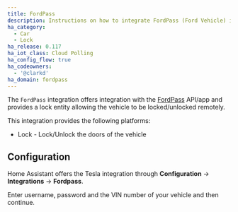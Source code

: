 ```yaml
---
title: FordPass
description: Instructions on how to integrate FordPass (Ford Vehicle) into Home Assistant.
ha_category:
  - Car  
  - Lock
ha_release: 0.117
ha_iot_class: Cloud Polling
ha_config_flow: true
ha_codeowners:
  - '@clarkd'
ha_domain: fordpass
---
```


The `FordPass` integration offers integration with the [FordPass](https://www.ford.co.uk/owner/owner-services/fordpass) API/app and provides a lock entity allowing the vehicle to be locked/unlocked remotely.

This integration provides the following platforms:

- Lock - Lock/Unlock the doors of the vehicle

## Configuration

Home Assistant offers the Tesla integration through **Configuration** -> **Integrations** -> **Fordpass**.

Enter username, password and the VIN number of your vehicle and then continue.